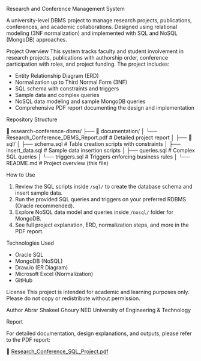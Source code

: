 Research and Conference Management System

A university-level DBMS project to manage research projects, publications, conferences, and academic collaborations. Designed using relational modeling (3NF normalization) and implemented with SQL and NoSQL (MongoDB) approaches.

Project Overview
This system tracks faculty and student involvement in research projects, publications with authorship order, conference participation with roles, and project funding. The project includes:
- Entity Relationship Diagram (ERD)
- Normalization up to Third Normal Form (3NF)
- SQL schema with constraints and triggers
- Sample data and complex queries
- NoSQL data modeling and sample MongoDB queries
- Comprehensive PDF report documenting the design and implementation

Repository Structure

   📂 research-conference-dbms/
├── 📂 documentation/
│ └── Research_Conference_DBMS_Report.pdf # Detailed project report
│
├── 📂 sql/
│ ├── schema.sql # Table creation scripts with constraints
│ ├── insert_data.sql # Sample data insertion scripts
│ ├── queries.sql # Complex SQL queries
│ └── triggers.sql # Triggers enforcing business rules
│
└── README.md # Project overview (this file)

How to Use
1. Review the SQL scripts inside `/sql/` to create the database schema and insert sample data.
2. Run the provided SQL queries and triggers on your preferred RDBMS (Oracle recommended).
3. Explore NoSQL data model and queries inside `/nosql/` folder for MongoDB.
4. See full project explanation, ERD, normalization steps, and more in the PDF report.

Technologies Used
- Oracle SQL 
- MongoDB (NoSQL)
- Draw.io (ER Diagram)
- Microsoft Excel (Normalization)
- GitHub

License
This project is intended for academic and learning purposes only. Please do not copy or redistribute without permission.

Author
Abrar Shakeel Ghoury
NED University of Engineering & Technology

Report

For detailed documentation, design explanations, and outputs, please refer to the PDF report:

📄 [Research_Conference_SQL_Project.pdf](./Research-Conference-dbms/Documentation/Research_Conference_SQL_Project.pdf)




